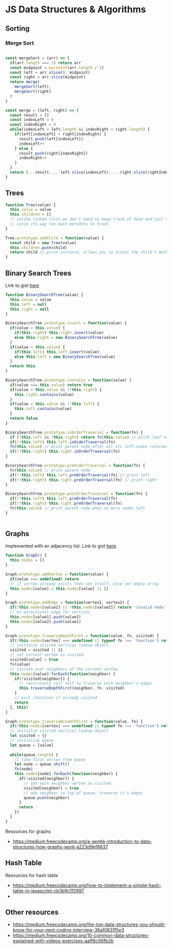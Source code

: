 # JS Data Structures & Algorithms
## Sorting

### Merge Sort
```javascript

const mergeSort = (arr) => {
  if(arr.length === 1) return arr
  const midpoint = parseInt(arr.length / 2)
  const left = arr.slice(0, midpoint)
  const right = arr.slice(midpoint)
  return merge(
    mergeSort(left),
    mergeSort(right)
  )
}

const merge = (left, right) => {
  const result = []
  const indexLeft = 0
  const indexRight = 0
  while(indexLeft < left.length && indexRight < right.length) {
    if(left[indexLeft] < right[indexRight) {
      result.push(left[indexLeft])
      indexLeft++
    } else {
      result.push(right[indexRight])
      indexRight++
    }
  }
  return [...result, ...left.slice(indexLeft), ...right.slice(rightIndex)]
}

```

## Trees
```javascript
function Tree(value) {
  this.value = value
  this.children = []
  // unlike linked lists we don't need to keep track of head and tail of each node
  // since its way too much metadata to track
}

Tree.prototype.addChild = function(value) {
  const child = new Tree(value)
  this.children.push(child)
  return child // print instance, allows you to access the child's methods as well
}
```

## Binary Search Trees
Link to gist [here](https://gist.github.com/ashiq-r31/1d772b482f94a319a75b6981697e3a69)
```javascript
function BinarySearchTree(value) {
  this.value = value
  this.left = null
  this.right = null
}

BinarySearchTree.prototype.insert = function(value) {
  if(value > this.value) {
    if(this.right) this.right.insert(value)
    else this.right = new BinarySearchTree(value)
  }
  if(value < this.value) {
    if(this.left) this.left.insert(value)
    else this.left = new BinarySearchTree(value)
  }
  return this
}

BinarySearchTree.prototype.contains = function(value) {
  if(value === this.value) return true
  if(value > this.value && !!this.right) {
    this.right.contains(value)
  }
  if(value < this.value && !!this.left) {
    this.left.contains(value)
  }
  return false
}

BinarySearchTree.prototype.inOrderTraversal = function(fn) {
  if (!this.left && !this.right) return fn(this.value) // print leaf node at the bottom
  if(!!this.left) this.left.inOrderTraversal(fn)
  fn(this.value) // print parent node after all its left nodes returned 
  if(!!this.right) this.right.inOrderTraversal(fn)
}

BinarySearchTree.prototype.preOrderTraversal = function(fn) {
  fn(this.value) // print parent node
  if(!!this.left) this.left.preOrderTraversal(fn) // print left 
  if(!!this.right) this.right.preOrderTraversal(fn) // print right
}

BinarySearchTree.prototype.postOrderTraversal = function(fn) {
  if(!!this.left) this.left.preOrderTraversal(fn)
  if(!!this.right) this.right.preOrderTraversal(fn)
  fn(this.value) // print parent node when no more nodes left
}
  
```

## Graphs
Implemented with an adjacency list. Link to gist [here](https://gist.github.com/ashiq-r31/fb0d6774200d82d3523969d3e23743d5).
```javascript
function Graph() {
  this.nodes = []
}

Graph.prototype.addVertex = function(value) {
  if(value === undefined) return
  // if vertex already exists then set itself, else set empty array
  this.nodes[value] = this.nodes[value] || []
}

Graph.prototype.addEdge = function(vertex1, vertex2) {
  if(!this.nodes[value1] || !this.nodes[value2]) return 'invalid node'
  // bi-directional edge for vertices
  this.nodes[value1].push(value2)
  this.nodes[value2].push(value1)
}

Graph.prototype.traverseDepthFirst = function(value, fn, visited) {
  if(!this.nodes[vertex] === undefined || typeof fn !== 'function') return 'invalid node or function'
  // initialze visited vertices lookup object
  visited = visited || {}
  // set current vertex as visited
  visited[value] = true
  fn(value)
  // iterate over neighbors of the current vertex
  this.nodes[value].forEach(function(neighbor) {
    if(!visited[neighbor]) {
      // recursively call self to traverse each neighbor's edges
      this.traverseDepthFirst(neighbor, fn, visited)
    }
    // exit iteration if already visited
    return
  }, this)
}

Graph.prototype.traverseBreadthFirst = function(value, fn) {
  if(!this.nodes[vertex] === undefined || typeof fn !== 'function') return 'invalid node or function'
  // initialze visited vertices lookup object
  let visited = {}
  // initialize queue
  let queue = [value]
  
  while(queue.length) {
    // take first vertex from queue
    let node = queue.shift()
    fn(node)
    this.nodes[node].forEach(function(neighbor) {
      if(!visited[neighbor]) {
        // set each neighbor vertex as visited
        visited[neighbor] = true
        // add neighbor to top of queue, traverse it's edges
        queue.push(neighbor)
      }
      return
    })
  }
}
```
Resources for graphs
- https://medium.freecodecamp.org/a-gentle-introduction-to-data-structures-how-graphs-work-a223d9ef8837

## Hash Table
Resources for hash table
- https://medium.freecodecamp.org/how-to-implement-a-simple-hash-table-in-javascript-cb3b9c1f2997
- 

## Other resources
- https://medium.freecodecamp.org/the-top-data-structures-you-should-know-for-your-next-coding-interview-36af0831f5e3
- https://medium.freecodecamp.org/10-common-data-structures-explained-with-videos-exercises-aaff6c06fb2b




